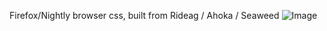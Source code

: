 Firefox/Nightly browser css, built from Rideag / Ahoka / Seaweed
![Image](http://www.gbgl-hq.com/demoness/firefoxcss.gif)

